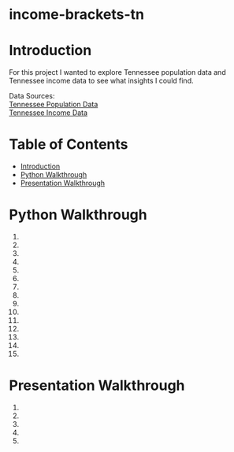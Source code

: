 # income-brackets-tn

# Introduction
For this project I wanted to explore Tennessee population data and Tennessee income data to see what insights I could find.

Data Sources: <br/>[Tennessee Population Data](https://www.census.gov/data/tables/time-series/demo/popest/2010s-counties-total.html#par_textimage)<br/>
[Tennessee Income Data](https://data.census.gov/cedsci/table?q=income&g=0400000US47,47.050000&y=2019&tid=ACSST1Y2019.S1901&hidePreview=true&moe=false)

# Table of Contents
* [Introduction](#Introduction)
* [Python Walkthrough](#Python-Walkthrough)
* [Presentation Walkthrough](#Presentation-Walkthrough)

# Python Walkthrough

1. 

2. 

3. 

4. 

5. 

6. 

7. 

8. 

9. 

10. 

11. 

12. 

13. 

14. 

15. 

# Presentation Walkthrough

1. 

2. 

3. 

4. 

5. 